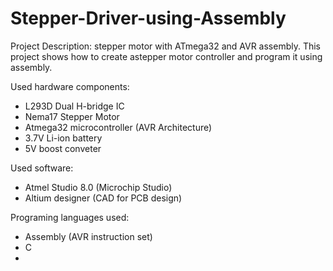 # Stepper-Driver-using-Assembly
Project Description:
stepper motor with ATmega32 and AVR assembly.
This project shows how to create astepper motor controller and program it using assembly.

Used hardware components:
- L293D Dual H-bridge IC
- Nema17 Stepper Motor
- Atmega32 microcontroller (AVR Architecture)
- 3.7V Li-ion battery
- 5V boost conveter

Used software:
- Atmel Studio 8.0 (Microchip Studio)
- Altium designer (CAD for PCB design)

Programing languages used:
- Assembly (AVR instruction set)
- C
-
